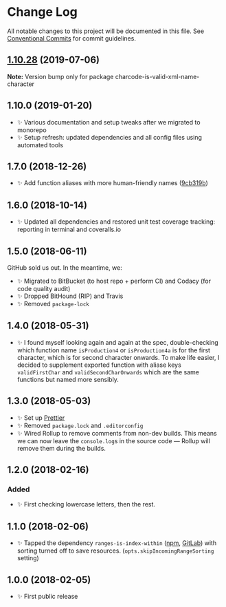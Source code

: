 # Change Log

All notable changes to this project will be documented in this file.
See [Conventional Commits](https://conventionalcommits.org) for commit guidelines.

## [1.10.28](https://gitlab.com/codsen/codsen/compare/charcode-is-valid-xml-name-character@1.10.27...charcode-is-valid-xml-name-character@1.10.28) (2019-07-06)

**Note:** Version bump only for package charcode-is-valid-xml-name-character





## 1.10.0 (2019-01-20)

- ✨ Various documentation and setup tweaks after we migrated to monorepo
- ✨ Setup refresh: updated dependencies and all config files using automated tools

## 1.7.0 (2018-12-26)

- ✨ Add function aliases with more human-friendly names ([9cb319b](https://gitlab.com/codsen/codsen/tree/master/packages/charcode-is-valid-xml-name-character/commits/9cb319b))

## 1.6.0 (2018-10-14)

- ✨ Updated all dependencies and restored unit test coverage tracking: reporting in terminal and coveralls.io

## 1.5.0 (2018-06-11)

GitHub sold us out. In the meantime, we:

- ✨ Migrated to BitBucket (to host repo + perform CI) and Codacy (for code quality audit)
- ✨ Dropped BitHound (RIP) and Travis
- ✨ Removed `package-lock`

## 1.4.0 (2018-05-31)

- ✨ I found myself looking again and again at the spec, double-checking which function name `isProduction4` or `isProduction4a` is for the first character, which is for second character onwards. To make life easier, I decided to supplement exported function with aliase keys `validFirstChar` and `validSecondCharOnwards` which are the same functions but named more sensibly.

## 1.3.0 (2018-05-03)

- ✨ Set up [Prettier](https://prettier.io)
- ✨ Removed `package.lock` and `.editorconfig`
- ✨ Wired Rollup to remove comments from non-dev builds. This means we can now leave the `console.log`s in the source code — Rollup will remove them during the builds.

## 1.2.0 (2018-02-16)

### Added

- ✨ First checking lowercase letters, then the rest.

## 1.1.0 (2018-02-06)

- ✨ Tapped the dependency `ranges-is-index-within` ([npm](https://www.npmjs.com/package/ranges-is-index-within), [GitLab](https://gitlab.com/codsen/codsen/tree/master/packages/ranges-is-index-within)) with sorting turned off to save resources. (`opts.skipIncomingRangeSorting` setting)

## 1.0.0 (2018-02-05)

- ✨ First public release
